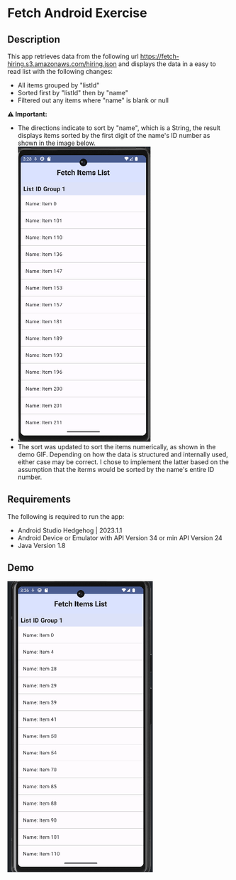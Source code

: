 # Fetch Android Exercise

## Description
This app retrieves data from the following url https://fetch-hiring.s3.amazonaws.com/hiring.json and displays the data in a easy to read list with the following changes:
* All items grouped by "listId"
* Sorted first by "listId" then by "name"
* Filtered out any items where "name" is blank or null

**⚠️ Important:**
  * The directions indicate to sort by "name", which is a String, the result displays items sorted by the first digit of the name's ID number as shown in the image below.
  * ![](https://github.com/tanveerm176/fetch-android-exercise/blob/main/sort-by-String.png) 
  * The sort was updated to sort the items numerically, as shown in the demo GIF. Depending on how the data is structured and internally used, either case may be correct. I chose to implement the latter based on the assumption that the iterms would be sorted by the name's entire ID number.


## Requirements
The following is required to run the app:
* Android Studio Hedgehog | 2023.1.1
* Android Device or Emulator with API Version 34 or min API Version 24
* Java Version 1.8

## Demo
![](https://github.com/tanveerm176/fetch-android-exercise/blob/main/FetchAndroidExercise-Demo.gif)
